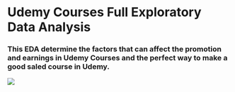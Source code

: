 # Udemy Courses Full Exploratory Data Analysis
### This EDA determine the factors that can affect the promotion and earnings in Udemy Courses and the perfect way to make a good saled course in Udemy.
![](https://img-c.udemycdn.com/course/750x422/4077322_a979_4.jpg)
